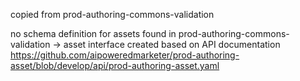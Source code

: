 copied from prod-authoring-commons-validation

no schema definition for assets found in prod-authoring-commons-validation
-> asset interface created based on API documentation https://github.com/aipoweredmarketer/prod-authoring-asset/blob/develop/api/prod-authoring-asset.yaml
